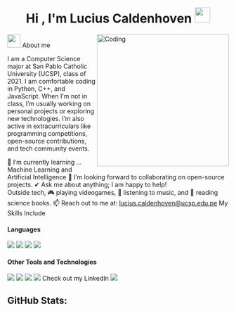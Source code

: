 <h1 align="center"><b>Hi , I'm Lucius Caldenhoven </b><img src="https://media.giphy.com/media/hvRJCLFzcasrR4ia7z/giphy.gif" width="35"></h1> <img align="right" width=300px alt="Coding" src="https://c.tenor.com/GN73MKBawZYAAAAi/busy-cute.gif" />
<img src="https://media.giphy.com/media/ObNTw8Uzwy6KQ/giphy.gif" width="30px"> About me

I am a Computer Science major at San Pablo Catholic University (UCSP), class of 2021. I am comfortable coding in Python, C++, and JavaScript. When I'm not in class, I’m usually working on personal projects or exploring new technologies. I’m also active in extracurriculars like programming competitions, open-source contributions, and tech community events.

🌱 I’m currently learning ...
Machine Learning and Artificial Intelligence
👯 I’m looking forward to collaborating on open-source projects.
✔ Ask me about anything; I am happy to help!<br>
Outside tech, 🎮 playing videogames, 🎵 listening to music, and 📖 reading science books.
📫 Reach out to me at: <a href="mailto:lucius.caldenhoven@ucsp.edu.pe">lucius.caldenhoven@ucsp.edu.pe</a>
My Skills Include
<h4> Languages </h4> <span> <img src="https://img.shields.io/badge/HTML5-E34F26?style=for-the-badge&logo=html5&logoColor=white"> <img src="https://img.shields.io/badge/CSS3-1572B6?style=for-the-badge&logo=css3&logoColor=white"> <img src="https://img.shields.io/badge/C%2B%2B-00599C?style=for-the-badge&logo=c%2B%2B&logoColor=white"> <img src="https://img.shields.io/badge/Python-3670A0?style=for-the-badge&logo=python&logoColor=ffdd54"> </span> <h4> Other Tools and Technologies </h4> <span> <img src="https://img.shields.io/badge/Git-F05032?style=for-the-badge&logo=git&logoColor=white"> <img src="https://img.shields.io/badge/MySQL-00000F?style=for-the-badge&logo=mysql&logoColor=white"> <img src="https://img.shields.io/badge/MongoDB-4EA94B?style=for-the-badge&logo=mongodb&logoColor=white"> <img src="https://img.shields.io/badge/TensorFlow-FF6F00?style=for-the-badge&logo=tensorflow&logoColor=white"> </span>
Check out my LinkedIn
<a href="https://www.linkedin.com/in/lucius-matheo-caldenhoven-loayza-a78487321/"> <img src="https://img.shields.io/badge/LinkedIn-0077B5?style=for-the-badge&logo=linkedin&logoColor=white"> </a> <h2>GitHub Stats:</h2>
